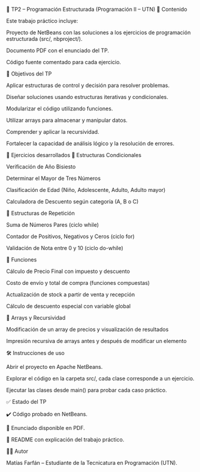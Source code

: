 📘 TP2 – Programación Estructurada (Programación II – UTN)
📂 Contenido

Este trabajo práctico incluye:

Proyecto de NetBeans con las soluciones a los ejercicios de programación estructurada (src/, nbproject/).

Documento PDF con el enunciado del TP.

Código fuente comentado para cada ejercicio.

🎯 Objetivos del TP

Aplicar estructuras de control y decisión para resolver problemas.

Diseñar soluciones usando estructuras iterativas y condicionales.

Modularizar el código utilizando funciones.

Utilizar arrays para almacenar y manipular datos.

Comprender y aplicar la recursividad.

Fortalecer la capacidad de análisis lógico y la resolución de errores.

📝 Ejercicios desarrollados
🔹 Estructuras Condicionales

Verificación de Año Bisiesto

Determinar el Mayor de Tres Números

Clasificación de Edad (Niño, Adolescente, Adulto, Adulto mayor)

Calculadora de Descuento según categoría (A, B o C)

🔹 Estructuras de Repetición

Suma de Números Pares (ciclo while)

Contador de Positivos, Negativos y Ceros (ciclo for)

Validación de Nota entre 0 y 10 (ciclo do-while)

🔹 Funciones

Cálculo de Precio Final con impuesto y descuento

Costo de envío y total de compra (funciones compuestas)

Actualización de stock a partir de venta y recepción

Cálculo de descuento especial con variable global

🔹 Arrays y Recursividad

Modificación de un array de precios y visualización de resultados

Impresión recursiva de arrays antes y después de modificar un elemento

🛠️ Instrucciones de uso

Abrir el proyecto en Apache NetBeans.

Explorar el código en la carpeta src/, cada clase corresponde a un ejercicio.

Ejecutar las clases desde main() para probar cada caso práctico.

✅ Estado del TP

✔️ Código probado en NetBeans.

📄 Enunciado disponible en PDF.

📌 README con explicación del trabajo práctico.

🧑‍💻 Autor

Matías Farfán – Estudiante de la Tecnicatura en Programación (UTN).